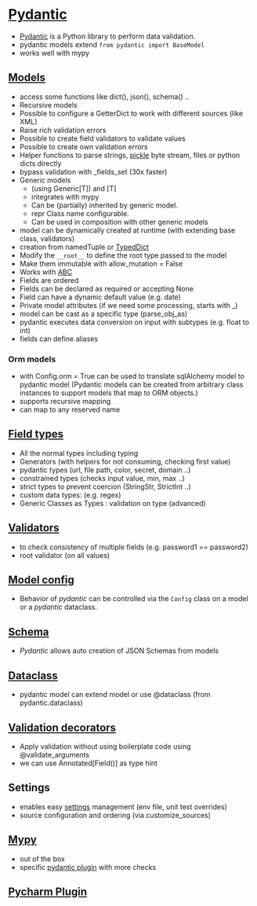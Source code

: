 # [Pydantic](https://pydantic-docs.helpmanual.io/)

- [Pydantic](https://pydantic-docs.helpmanual.io/) is a Python library to perform data validation.
- pydantic models extend `from pydantic import BaseModel` 
- works well with mypy

## [Models](https://pydantic-docs.helpmanual.io/usage/models/)

- access some functions like dict(), json(), schema() ..
- Recursive models
- Possible to configure a GetterDict to work with different sources (like XML)
- Raise rich validation errors
- Possible to create field validators to validate values
- Possible to create own validation errors
- Helper functions to parse strings, [pickle](https://docs.python.org/3/library/pickle.html) byte stream, files or python dicts directly
- bypass validation with _fields_set (30x faster)
- Generic models 
  - (using Generic[T]) and <Model>[T] 
  - integrates with mypy
  - Can be (partially) inherited by generic model. 
  - repr Class name configurable.
  - Can be used in composition with other generic models
- model can be dynamically created at runtime (with extending base class, validators)
- creation from namedTuple or [TypedDict](https://adamj.eu/tech/2021/05/10/python-type-hints-how-to-use-typeddict/)
- Modify the `__root__` to define the root type passed to the model
- Make them immutable with allow_mutation = False 
- Works with [ABC](https://docs.python.org/3/library/abc.html)
- Fields are ordered
- Fields can be declared as required or accepting None
- Field can have a dynamic default value (e.g. date)
- Private model attributes (if we need some processing, starts with _)
- model can be cast as a specific type (parse_obj_as)
- pydantic executes data conversion on input with subtypes (e.g. float to int)
- fields can define aliases

### Orm models

- with Config.orm = True can be used to translate sqlAlchemy model to pydantic model (Pydantic models can be created from arbitrary class instances to support models that map to ORM objects.)
- supports recursive mapping
- can map to any reserved name

## [Field types](https://pydantic-docs.helpmanual.io/usage/types)

- All the normal types including typing
- Generators (with helpers for not consuming, checking first value)
- pydantic types (url, file path, color, secret, domain ..)
- constrained types (checks input value, min, max ..)
- strict types to prevent coercion (StringStr, StrictInt ..)
- custom data types: (e.g. regex)
- Generic Classes as Types : validation on type (advanced)

## [Validators](https://pydantic-docs.helpmanual.io/usage/validators/)

- to check consistency of multiple fields (e.g. password1 == password2)
- root validator (on all values)

## [Model config](https://pydantic-docs.helpmanual.io/usage/model_config/)

- Behavior of *pydantic* can be controlled via the `Config` class on a model or a *pydantic* dataclass.

## [Schema](https://pydantic-docs.helpmanual.io/usage/schema/)

- *Pydantic* allows auto creation of JSON Schemas from models

## [Dataclass](https://pydantic-docs.helpmanual.io/usage/dataclasses/)

- pydantic model can extend model or use @dataclass (from pydantic.dataclass)

## [Validation decorators](https://pydantic-docs.helpmanual.io/usage/validation_decorator/)

- Apply validation without using boilerplate code using @validate_arguments
- we can use Annotated[Field()] as type hint

## Settings

- enables easy [settings](https://pydantic-docs.helpmanual.io/usage/settings/) management (env file, unit test overrides)
- source configuration and ordering (via customize_sources)

## [Mypy](https://pydantic-docs.helpmanual.io/usage/mypy/)

- out of the box
- specific [pydantic plugin](https://pydantic-docs.helpmanual.io/mypy_plugin/) with more checks

## [Pycharm Plugin](https://pydantic-docs.helpmanual.io/pycharm_plugin/)

